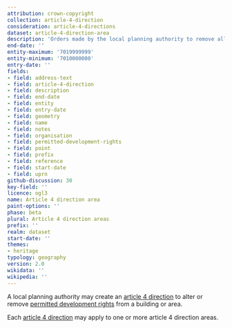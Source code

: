 ```yaml
---
attribution: crown-copyright
collection: article-4-direction
consideration: article-4-directions
dataset: article-4-direction-area
description: 'Orders made by the local planning authority to remove all or some of the permitted development rights on a site in order to protect it'
end-date: ''
entity-maximum: '7019999999'
entity-minimum: '7010000000'
entry-date: ''
fields:
- field: address-text
- field: article-4-direction
- field: description
- field: end-date
- field: entity
- field: entry-date
- field: geometry
- field: name
- field: notes
- field: organisation
- field: permitted-development-rights
- field: point
- field: prefix
- field: reference
- field: start-date
- field: uprn
github-discussion: 30
key-field: ''
licence: ogl3
name: Article 4 direction area
paint-options: ''
phase: beta
plural: Article 4 direction areas
prefix: ''
realm: dataset
start-date: ''
themes:
- heritage
typology: geography
version: 2.0
wikidata: ''
wikipedia: ''
---
```


A local planning authority may create an [article 4 direction](https://www.gov.uk/guidance/when-is-permission-required#article-4-direction) to alter or remove [permitted development rights](https://www.gov.uk/government/publications/permitted-development-rights-for-householders-technical-guidance) from a building or area.

Each [article 4 direction](/dataset/article-4-direction) may apply to one or more article 4 direction areas.

